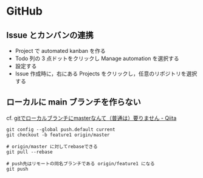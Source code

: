 # GitHub

## Issue とカンバンの連携

- Project で automated kanban を作る
- Todo 列の 3 点ドットをクリックし Manage automation を選択する
- 設定する
- Issue 作成時に，右にある Projects をクリックし，任意のリポジトリを選択する

## ローカルに main ブランチを作らない

cf. [gitでローカルブランチにmasterなんて（普通は）要りません - Qiita](https://qiita.com/igrep/items/f2e927a31e826766b8c0)

```
git config --global push.default current
git checkout -b feature1 origin/master

# origin/master に対してrebaseできる
git pull --rebase

# push先はリモートの同名ブランチである origin/feature1 になる
git push
